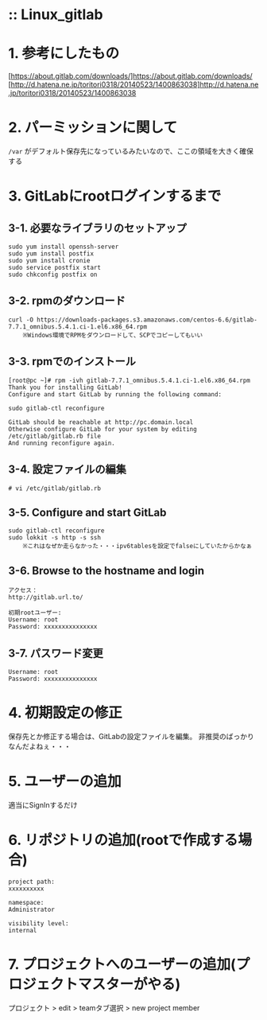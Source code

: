 
:: Linux_gitlab
===

# 1. 参考にしたもの

[https://about.gitlab.com/downloads/]https://about.gitlab.com/downloads/
[http://d.hatena.ne.jp/toritori0318/20140523/1400863038]http://d.hatena.ne.jp/toritori0318/20140523/1400863038

# 2. パーミッションに関して

`/var` がデフォルト保存先になっているみたいなので、ここの領域を大きく確保する

# 3. GitLabにrootログインするまで

## 3-1. 必要なライブラリのセットアップ

```
sudo yum install openssh-server
sudo yum install postfix
sudo yum install cronie
sudo service postfix start
sudo chkconfig postfix on
```

## 3-2. rpmのダウンロード

```
curl -O https://downloads-packages.s3.amazonaws.com/centos-6.6/gitlab-7.7.1_omnibus.5.4.1.ci-1.el6.x86_64.rpm
    ※Windows環境でRPMをダウンロードして、SCPでコピーしてもいい
```

## 3-3. rpmでのインストール

```
[root@pc ~]# rpm -ivh gitlab-7.7.1_omnibus.5.4.1.ci-1.el6.x86_64.rpm
Thank you for installing GitLab!
Configure and start GitLab by running the following command:

sudo gitlab-ctl reconfigure

GitLab should be reachable at http://pc.domain.local
Otherwise configure GitLab for your system by editing /etc/gitlab/gitlab.rb file
And running reconfigure again.
```

## 3-4. 設定ファイルの編集

```
# vi /etc/gitlab/gitlab.rb
```

## 3-5. Configure and start GitLab

```
sudo gitlab-ctl reconfigure
sudo lokkit -s http -s ssh
    ※これはなぜか走らなかった・・・ipv6tablesを設定でfalseにしていたからかなぁ
```

## 3-6. Browse to the hostname and login

```
アクセス：
http://gitlab.url.to/

初期rootユーザー:
Username: root
Password: xxxxxxxxxxxxxxx
```

## 3-7. パスワード変更

```
Username: root
Password: xxxxxxxxxxxxxxx
```

# 4. 初期設定の修正

保存先とか修正する場合は、GitLabの設定ファイルを編集。
非推奨のばっかりなんだよねぇ・・・

# 5. ユーザーの追加

適当にSignInするだけ

# 6. リポジトリの追加(rootで作成する場合)

```
project path:
xxxxxxxxxx

namespace:
Administrator

visibility level:
internal
```

# 7. プロジェクトへのユーザーの追加(プロジェクトマスターがやる)

プロジェクト > edit > teamタブ選択 > new project member
